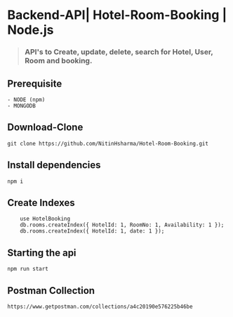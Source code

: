 # Backend-API| Hotel-Room-Booking | Node.js
>### API's to Create, update, delete, search for Hotel, User, Room and booking.

## Prerequisite
```
- NODE (npm)
- MONGODB
```

## Download-Clone
```
git clone https://github.com/NitinHsharma/Hotel-Room-Booking.git
```

## Install dependencies
```
npm i
```

## Create Indexes
```
    use HotelBooking
    db.rooms.createIndex({ HotelId: 1, RoomNo: 1, Availability: 1 });
    db.rooms.createIndex({ HotelId: 1, date: 1 });

```

## Starting the api
```
npm run start
```

## Postman Collection
```
https://www.getpostman.com/collections/a4c20190e576225b46be
```
